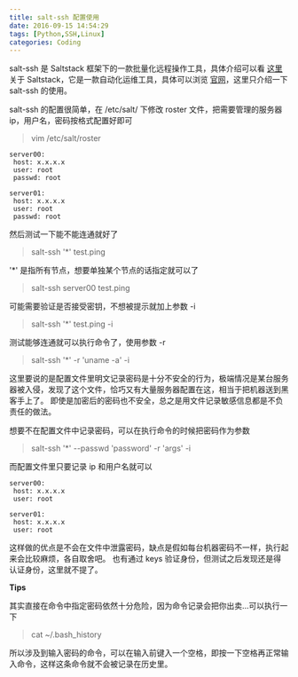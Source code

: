 ```yaml
---
title: salt-ssh 配置使用
date: 2016-09-15 14:54:29
tags: [Python,SSH,Linux]
categories: Coding
---
```

<script src="https://ob5vt1k7f.qnssl.com/pangu.js"></script>

salt-ssh 是 Saltstack 框架下的一款批量化远程操作工具，具体介绍可以看 [这里](http://opensgalaxy.com/2015/08/13/saltstack%E5%85%A5%E9%97%A8%E3%80%90salt-ssh%E3%80%91%E4%BD%BF%E7%94%A8/) 
关于 Saltstack，它是一款自动化运维工具，具体可以浏览 [官网](https://saltstack.com)，这里只介绍一下 salt-ssh 的使用。

<!-- more -->

salt-ssh 的配置很简单，在 /etc/salt/ 下修改 roster 文件，把需要管理的服务器 ip，用户名，密码按格式配置好即可
> vim /etc/salt/roster

```
server00:
 host: x.x.x.x
 user: root
 passwd: root
 
server01:
 host: x.x.x.x
 user: root
 passwd: root
```
 然后测试一下能不能连通就好了
> salt-ssh '*' test.ping

'*' 是指所有节点，想要单独某个节点的话指定就可以了
> salt-ssh server00 test.ping
 
 可能需要验证是否接受密钥，不想被提示就加上参数 -i
> salt-ssh '*' test.ping -i

测试能够连通就可以执行命令了，使用参数 -r
> salt-ssh '*' -r 'uname -a' -i

这里要说的是配置文件里明文记录密码是十分不安全的行为，极端情况是某台服务器被入侵，发现了这个文件，恰巧又有大量服务器配置在这，相当于把机器送到黑客手上了。
即使是加密后的密码也不安全，总之是用文件记录敏感信息都是不负责任的做法。

想要不在配置文件中记录密码，可以在执行命令的时候把密码作为参数
> salt-ssh '*' --passwd 'password' -r 'args' -i

而配置文件里只要记录 ip 和用户名就可以
```
server00:
 host: x.x.x.x
 user: root
 
server01:
 host: x.x.x.x
 user: root
```
这样做的优点是不会在文件中泄露密码，缺点是假如每台机器密码不一样，执行起来会比较麻烦，各自取舍吧。 也有通过 keys 验证身份，但测试之后发现还是得认证身份，这里就不提了。

**Tips**

其实直接在命令中指定密码依然十分危险，因为命令记录会把你出卖...可以执行一下

> cat ~/.bash_history

所以涉及到输入密码的命令，可以在输入前键入一个空格，即按一下空格再正常输入命令，这样这条命令就不会被记录在历史里。

<script>pangu.spacingPage();</script>
